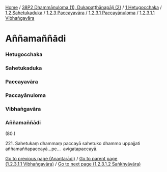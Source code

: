 
[Home](/) / [38P2 Dhammānuloma (1), Dukapaṭṭhānapāḷi (2)](../../../../../../38P2.md) / [1 Hetugocchaka](../../../../../1.md) / [1.2 Sahetukaduka](../../../../1.2.md) / [1.2.3 Paccayavāra](../../../1.2.3.md) / [1.2.3.1 Paccayānuloma](../../1.2.3.1.md) / [1.2.3.1.1 Vibhaṅgavāra](../1.2.3.1.1.md)

# Aññamaññādi

### Hetugocchaka

### Sahetukaduka

### Paccayavāra

### Paccayānuloma

### Vibhaṅgavāra

### Aññamaññādi

(80.)

221\. Sahetukaṃ dhammaṃ paccayā sahetuko dhammo uppajjati aññamaññapaccayā…pe…  avigatapaccayā.

[Go to previous page (Anantarādi)](Anantaradi.md) / [Go to parent page (1.2.3.1.1 Vibhaṅgavāra)](../1.2.3.1.1.md) / [Go to next page (1.2.3.1.2 Saṅkhyāvāra)](../1.2.3.1.2.md)


